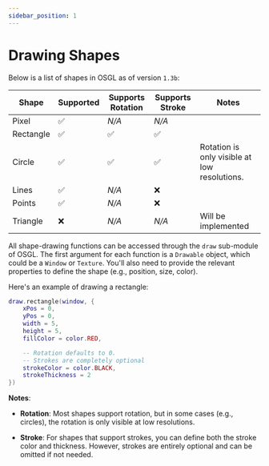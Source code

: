 ```yaml
---
sidebar_position: 1
---
```


# Drawing Shapes

Below is a list of shapes in OSGL as of version `1.3b`:

| Shape | Supported | Supports Rotation | Supports Stroke | Notes |
| ----- | --------- | ----------------- | --------------- | ----- |
| Pixel |     ✅    |       *N/A*       |     *N/A*       |  |
| Rectangle |     ✅    |       ✅       |     ✅       |  |
| Circle |     ✅    |       ✅      |     ✅       | Rotation is only visible at low resolutions.  |
| Lines |     ✅    |       *N/A*       |     ❌      |  |
| Points |     ✅    |       *N/A*       |     ❌       |  |
| Triangle |     ❌    |       *N/A*       |     *N/A*       | Will be implemented |

All shape-drawing functions can be accessed through the `draw` sub-module of OSGL. The first argument for each function is a `Drawable` object, which could be a `Window` or `Texture`. You'll also need to provide the relevant properties to define the shape (e.g., position, size, color).

Here's an example of drawing a rectangle:

```lua
draw.rectangle(window, {
    xPos = 0,
    yPos = 0,
    width = 5,
    height = 5,
    fillColor = color.RED,

    -- Rotation defaults to 0.
    -- Strokes are completely optional
    strokeColor = color.BLACK,
    strokeThickness = 2
})
```

**Notes**:

- **Rotation**: Most shapes support rotation, but in some cases (e.g., circles), the rotation is only visible at low resolutions.

- **Stroke**: For shapes that support strokes, you can define both the stroke color and thickness. However, strokes are entirely optional and can be omitted if not needed.

